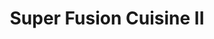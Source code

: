 ---
layout: place
title: "Super Fusion Cuisine II"
permalink: /massachusetts/watertown/super-fusion-cuisine-ii.html
stateAbbr: MA
stateName: Massachusetts
cityName: Watertown
seo:
  name: "Super Fusion Cuisine II"
  type: Restaurant
  links: http://www.superfusionsushi.com/
description: "Informal area-chain sushi bar & teriyaki house, with both takeout & dine-in available. Super Fusion Cuisine II serves delicious sushi in Watertown, Massachusetts. Try fresh Japanese dishes for a great dining experience. Available for takeout, delivery, lunch, and dinner."
place_id: ChIJ9cpFHAV444kRixMnPo00qwU
photos:
  - name: >-
      places/ChIJ9cpFHAV444kRixMnPo00qwU/photos/AeeoHcIuRVjfCtnObs5Owf9FZaWuOQ77orBfDUjBC5Bbt-RQ-PNVbIv-fprwhs_3zOcqnd_jtsQmctNuyGqTVDJqeHEhNsZt1sncIURK_r1lUCsRRIsX2v87i10yZ9bk2NRXUMduee06UV0Bh4BWGeteAZkzhBLWDbuMbmjtmYFIWZxfJkBkpy91NYTGLCMtHhXSX5_2gCJ85DH29Q64pVB1eEYA1RstXm2tWdB2c7HLsUhdWDdbLyRxkucOsOsB0SR66lPrr0q0vy6M4akpKvkCMumZFqJqGbcMcQx1iwTGezudJ5UX5Tr6HYxWBjXJrBqTP6NYFuprgoCnWPzv7uTYGMTaX10yJ1DZGwAKeZff3K1lWpMvhQL8p3m4Lir2YMXGXl06y529cAlcVPCqTKvvdRjrMKFr8Ybl2PRztv0EkeN2mQ
    widthPx: 4000
    heightPx: 3000
    authorAttributions:
      - displayName: Babak Babakinejad
        uri: https://maps.google.com/maps/contrib/101206385386797719110
        photoUri: >-
          https://lh3.googleusercontent.com/a-/ALV-UjVtH9sX0gVK81YVXlaEHlV9Ow-X84KaiekzynzqXUDoPp4E_7T7mQ=s100-p-k-no-mo
    flagContentUri: >-
      https://www.google.com/local/imagery/report/?cb_client=maps_api_places.places_api&image_key=!1e10!2sCIHM0ogKEICAgICh_Z3LJQ&hl=en-US
    googleMapsUri: >-
      https://www.google.com/maps/place//data=!3m4!1e2!3m2!1sCIHM0ogKEICAgICh_Z3LJQ!2e10!4m2!3m1!1s0x89e378051c45caf5:0x5ab348d3e27138b
  - name: >-
      places/ChIJ9cpFHAV444kRixMnPo00qwU/photos/AeeoHcJFSqIles4pPW9yos5XipXu9qkOGlWIjjwpGEXa0cZSIv-S8fi0D3rI4DzCmCKjFLEOMdMkzO93p0cbNLSCEeGBHqKcOdAtsgMQkRe932Zl0NuO01XMZTcLupEdkIJZ39nTssXyFRh1gEEo11DYEBwICndXZL99u7BbsaR0D4Ampl69d_OpA8fxjOuB9jxcHJTC6gGSbSdbuXh-ABwgzXnNIu6KzCHX0ogovxXusAfbBhyZXwTDtDljxbkg9K1nS81I9AmyOqdUPt12P82OwZzO1Z6vnlJ0wEJEQyoQFzNfuxzQXzPT_w12ziJaTNOP8GrXIy8DVnOdV2c_FVU7vQx_R4iqIJ3xOM1JDOb53USgcokNziMU88ebFkJKEmM8FXp3Tun_TpV5uHjkfJydtTNnwPtGGoIo1RAqxiFmqKcuBD4N
    widthPx: 3393
    heightPx: 2535
    authorAttributions:
      - displayName: Jireh Huang
        uri: https://maps.google.com/maps/contrib/105587451380059878362
        photoUri: >-
          https://lh3.googleusercontent.com/a-/ALV-UjXBRUk0lgE8mE_Hxb58TB3xoa_4Dri4PcOhb5hD4kqSELWpjz5Z=s100-p-k-no-mo
    flagContentUri: >-
      https://www.google.com/local/imagery/report/?cb_client=maps_api_places.places_api&image_key=!1e10!2sCIHM0ogKEICAgIDX-MWn2wE&hl=en-US
    googleMapsUri: >-
      https://www.google.com/maps/place//data=!3m4!1e2!3m2!1sCIHM0ogKEICAgIDX-MWn2wE!2e10!4m2!3m1!1s0x89e378051c45caf5:0x5ab348d3e27138b
  - name: >-
      places/ChIJ9cpFHAV444kRixMnPo00qwU/photos/AeeoHcLuS67jUVAvyR-j-XogjBVcWD6NatqxtlopZ_hVrZAdcHVWXSsQFNM3E-GKL6pqwV9-eEuFmlbl9mu1igCuOFhVqeDJ6j7-zrwRKjxKE4GMr5YqyYtyR-DFHgDQoUqrd3ZiWcMZ0v8Ln_M-NTz2lDiNQ_l-ClDW3nY_DoidS0aRStTvCVgRYXaSy5us6o1qI3XZbkyR1BRThgMaj1enuNK-GkDIZ39RqagI9TLh5jDr9g8s8y5piRcKBKlY_npF_tsoEG-aiRNGRVYwGOXpECHxhC0yqa0AVh_1tXEBv_KFkjIZfWQnl7nXLS3_DvlkFsCrLGa8YQBOqbvEfPD0gOa7YeLTxvv9uLo6UoSHpUSmDuzQ9E25D34ofqwTXMlQ2UiLLNoI-R8Zyjf2C7TtdXs4A2VcS639Mffsmlh8MFU
    widthPx: 3600
    heightPx: 4800
    authorAttributions:
      - displayName: Jackie Levine
        uri: https://maps.google.com/maps/contrib/107494958576286229843
        photoUri: >-
          https://lh3.googleusercontent.com/a-/ALV-UjWXFh7884_hva6BboEctX1uYK3kqyMqQ3eL5D3iGXISKDj0ZoQ8=s100-p-k-no-mo
    flagContentUri: >-
      https://www.google.com/local/imagery/report/?cb_client=maps_api_places.places_api&image_key=!1e10!2sCIHM0ogKEICAgMCAkPnDOA&hl=en-US
    googleMapsUri: >-
      https://www.google.com/maps/place//data=!3m4!1e2!3m2!1sCIHM0ogKEICAgMCAkPnDOA!2e10!4m2!3m1!1s0x89e378051c45caf5:0x5ab348d3e27138b
  - name: >-
      places/ChIJ9cpFHAV444kRixMnPo00qwU/photos/AeeoHcK6CCADqBOuQ0PA3DVOeqrIgo8f15FMCyxNob8yifOzkjl7F_ZZonrEbSPaXyT2TUN4X4fKhsDXAlbJGJaYKJT4dH7HM1RWn3BZFBPBgTO3Hmgnsezz95uLx4OkPQJhwpsV2rFj01hD4gvSbHAOfKYuzMjfGcxYibg4B3-Y8EXMG24zNSo3XuEc7tq-4p6OPCH3ydTnxvLGpI0wTGWAMerivTMtkK-brAxylLYVSLbrOjTOdqP8JCZ8ngE7rJBJXbSVczaGgysU-O7xbGXNHwHZM0AgKj801oydftLrbDL6uOgLNQ1bcafMb802M9WtOmo70GNfbCH6w-UW_b7e8qZ0EsRK2NALWOOeHLMcXpTozdRo-br4fUjB3jAw-oMBZoQTaW_IlFAHukVLSjeDfFqZuuvVcXcyAyaO0YAJhrhLOBzP
    widthPx: 2901
    heightPx: 2757
    authorAttributions:
      - displayName: Rich Yu (RY)
        uri: https://maps.google.com/maps/contrib/115184045301824512677
        photoUri: >-
          https://lh3.googleusercontent.com/a-/ALV-UjX6hD7u1rvkaGrYItZJIw_PzF3R1QNgD8mq3N1JRVaz8jWZayFC=s100-p-k-no-mo
    flagContentUri: >-
      https://www.google.com/local/imagery/report/?cb_client=maps_api_places.places_api&image_key=!1e10!2sCIHM0ogKEICAgID_wMXqxgE&hl=en-US
    googleMapsUri: >-
      https://www.google.com/maps/place//data=!3m4!1e2!3m2!1sCIHM0ogKEICAgID_wMXqxgE!2e10!4m2!3m1!1s0x89e378051c45caf5:0x5ab348d3e27138b
  - name: >-
      places/ChIJ9cpFHAV444kRixMnPo00qwU/photos/AeeoHcJpCwgAj4pDTQgP-6XoeJFpP-eiSPW5O0niY9ieW3F0kdmCbFxI4c13tiSe5iiGWjRM2I5kfA5FKhRoONP95r7uDnIkxhGU7r2RHzEcxSWYxJDMJ14MZlao3Z6JFzZfi6wITXKCLfC_rsBE8-KFxCvbHq8BTTJKPvmZVkY9w6WF8dIO5IlKXY7YIO5dIJ-J7kUFRLB3DUxO0Tf5R5MBW0azhLKu60UelZxiU8XKj8CvH95EDt7BSShE260vcqnPJvEjXXO1MK9TpdKtx2N-Q-oG1OHB9AR-HgEmd9cW7PSZdO7F6pTyGtCdYvQwKiU1x3EjvDa1Vm16XlaAPILebRsDeNDUaJLOrM_yoEfkVKcER6Gb26VzCyoj9mNa2mN8uTsahW-xsOGos2_XFNAjJauNH_z1A4K5pjj80WWxnfq1ng
    widthPx: 3697
    heightPx: 3024
    authorAttributions:
      - displayName: Jireh Huang
        uri: https://maps.google.com/maps/contrib/105587451380059878362
        photoUri: >-
          https://lh3.googleusercontent.com/a-/ALV-UjXBRUk0lgE8mE_Hxb58TB3xoa_4Dri4PcOhb5hD4kqSELWpjz5Z=s100-p-k-no-mo
    flagContentUri: >-
      https://www.google.com/local/imagery/report/?cb_client=maps_api_places.places_api&image_key=!1e10!2sCIHM0ogKEICAgIDX-MWnew&hl=en-US
    googleMapsUri: >-
      https://www.google.com/maps/place//data=!3m4!1e2!3m2!1sCIHM0ogKEICAgIDX-MWnew!2e10!4m2!3m1!1s0x89e378051c45caf5:0x5ab348d3e27138b
  - name: >-
      places/ChIJ9cpFHAV444kRixMnPo00qwU/photos/AeeoHcIa6XzaiurizkEAVipFZ4RPKQfG-CPIUDbg0YvLzUX0MLUInoCGzgcmGXXzpXhu_0-qKknk-toqbEK5MBnp3wWrWPOUGTS2WA-SMSLbtbIg6jAvenJYIThhuAmyuXcVcH5CQnyVQZhrgSAvN7Xm3q4NCArRs_VIhc8mQYFMu1Bz1AFzepLDYnOw9sAppDb8IzO1PBJc5a_y4iN8bz42MUv9KmCuKdXVzmMgH9S94c0AFUO_iWKcy8V2DsOh10t1TzpOWaSkq-0nzw3lAnltz3NLH1VWcnbnyLEX7ZrQ6tm2tkwdIIOmMLEalvlSQ0-5rj5PY5hxEmgy8nx0qgpNWAEao7zjyANfj3WdZoPcVVmI8cwuReoErbvPujV4jiVrIaUDkZLy_1Jn2himbIZwQN1odW1SNGcHNJDS1JRGBhRuFyY
    widthPx: 4032
    heightPx: 3024
    authorAttributions:
      - displayName: Jibb Preeyamas
        uri: https://maps.google.com/maps/contrib/114944833640702095505
        photoUri: >-
          https://lh3.googleusercontent.com/a/ACg8ocKqoPYpc6SAqcIPxBo-cyfRCij4xbSOeoqRREGvzrWfVVhkKw=s100-p-k-no-mo
    flagContentUri: >-
      https://www.google.com/local/imagery/report/?cb_client=maps_api_places.places_api&image_key=!1e10!2sCIHM0ogKEICAgICdn5vg4gE&hl=en-US
    googleMapsUri: >-
      https://www.google.com/maps/place//data=!3m4!1e2!3m2!1sCIHM0ogKEICAgICdn5vg4gE!2e10!4m2!3m1!1s0x89e378051c45caf5:0x5ab348d3e27138b
  - name: >-
      places/ChIJ9cpFHAV444kRixMnPo00qwU/photos/AeeoHcK_9DPbHYdnmXI7BVy_KajHMsUVD53gX27TNE9KJkpp6IRvzuy7cRRfFi8h7nSmoS7EoLIh8PamDkRHpx624radOuSZ7geAEwz0QkjLHsV_cNRQezQb6OEgM7cmIV1bnHUXrquIofBNkMfiXRsogKvkNeEX0U5cdJ8lRlTn-sE6C9a9JcBc63d6GZlyoc5F4F6ciP4QHnU_yfbsKT89eZwVjAbefd1U98FU2XAHzf25r2_q0tc8gUaaMZtJA18LbPwnyMTtW6LxeF0nicDd6ehg3EFlyJXRhosJiK24vKQVRN_TPYJsxV7ESlBkJe_N7mgP063imotmLAYM0b5KBz2e0FwLp5YAYMfQh29MwPzJDR9ogIHwOj3fMl4Xbn39nw2fwRN9jXEOmzSDWcKJQwYzUEe8Bss9t5onyn-zke80VyWj
    widthPx: 3021
    heightPx: 2144
    authorAttributions:
      - displayName: Filip Malkov
        uri: https://maps.google.com/maps/contrib/101317338721049299011
        photoUri: >-
          https://lh3.googleusercontent.com/a-/ALV-UjUzncRHfdlxvWiR57vMJhD2S9vlW-3Gig33DUay7h9wKHfujtLo=s100-p-k-no-mo
    flagContentUri: >-
      https://www.google.com/local/imagery/report/?cb_client=maps_api_places.places_api&image_key=!1e10!2sCIHM0ogKEICAgICDgtLlxgE&hl=en-US
    googleMapsUri: >-
      https://www.google.com/maps/place//data=!3m4!1e2!3m2!1sCIHM0ogKEICAgICDgtLlxgE!2e10!4m2!3m1!1s0x89e378051c45caf5:0x5ab348d3e27138b
  - name: >-
      places/ChIJ9cpFHAV444kRixMnPo00qwU/photos/AeeoHcK2z-qbJk3tNBtmtaWDK5Mz9bSy_Gv5rfCkhcvH6kKcXuQ7Uh8yU8Vq4hoIZ6ZlhNG3e99UZ-GL5wRCMOhPFlc_Fm_F6vmd5r5BrLmv_3ttUfiuBBZByNjKWDkuaDNHB0eGVGtdiorOE9Oes9jxvnarbtQxEiD9F3RTgq91BzjIpqFK_wWnleDboVTdXupWYk9VL14QPaSnSVyDRFJ5XpFcJCoxusol2UGuF5P8dLM9T3T92GdCv0wm23g-_wYHRYSxY1WueRQhrJAyG1srFkx0qNDZbNcp_59PTjHD79bQEjoR8kfR3pridOafIWwT4Ta9Q_j4oXY9h4w4cCkdWyZ-tiU9l-bS3wLZ4tYqJLGNHzzFDbVqt8e3Wpc7idlmv-WoHGBO7aDUkMXyM9cv9HBlqTkfxXatv-Mes7LTh32PIJwq
    widthPx: 3000
    heightPx: 4000
    authorAttributions:
      - displayName: Michael Kit
        uri: https://maps.google.com/maps/contrib/110674127243864444052
        photoUri: >-
          https://lh3.googleusercontent.com/a/ACg8ocIsCq8DzCyHfLVjU-p8rTWT9To1dK5XBPCjTu4shqS6ISbE5Q=s100-p-k-no-mo
    flagContentUri: >-
      https://www.google.com/local/imagery/report/?cb_client=maps_api_places.places_api&image_key=!1e10!2sCIHM0ogKEICAgIDV7NvR2AE&hl=en-US
    googleMapsUri: >-
      https://www.google.com/maps/place//data=!3m4!1e2!3m2!1sCIHM0ogKEICAgIDV7NvR2AE!2e10!4m2!3m1!1s0x89e378051c45caf5:0x5ab348d3e27138b
  - name: >-
      places/ChIJ9cpFHAV444kRixMnPo00qwU/photos/AeeoHcKsesFSozTL9YPKxJZDtJ-b9-vVgesVk5dh4k166LHzpHGoJIVkCyDtsltVYvibQqpAyM202WMAAKXAyzDwu-8S3545hBXKdUky_7e01YhrWjpGVO4FTmb2gGqL3brCHvf9uJflYdSRU4qJVxRwm8pzJVDLw5XlRXUXiFCKFGk10rVAU7DfB8raJplmGtiAqQLlaOywqJmmppDYz6DmKksBCWeKM7NUzi-Sb4LgZIZi6dzBqbWfkRSPWj3Z5yV72CDi0XOeNLlVE3Q_d3l6Yb9-VCm9Bdfaqb2fIXAIC07iickF0VTsq8RGeQa4D6PzvZilbOeBT-AW998Q2zQK7Mt52ajkXHcrbWmMk0iGrQvUAqZ4pv7ZSfFbkQZDlG1OP8KkAR2RbjJfGh98sXd2eswypy80znq_XXjFi4i3BBA0qzx0
    widthPx: 4032
    heightPx: 3024
    authorAttributions:
      - displayName: Calvin
        uri: https://maps.google.com/maps/contrib/105240104800109656699
        photoUri: >-
          https://lh3.googleusercontent.com/a-/ALV-UjVbpri0aFShiEDf-oFE_LI5MrAi0z5J17GHuaIS8q0LcYepttBZow=s100-p-k-no-mo
    flagContentUri: >-
      https://www.google.com/local/imagery/report/?cb_client=maps_api_places.places_api&image_key=!1e10!2sCIHM0ogKEICAgIDFmoe14QE&hl=en-US
    googleMapsUri: >-
      https://www.google.com/maps/place//data=!3m4!1e2!3m2!1sCIHM0ogKEICAgIDFmoe14QE!2e10!4m2!3m1!1s0x89e378051c45caf5:0x5ab348d3e27138b
  - name: >-
      places/ChIJ9cpFHAV444kRixMnPo00qwU/photos/AeeoHcIKaOsptYEl6d-9L_yZp4PqCwyaNfb_r4Lep7EWm814XC7VOTOOJ6ENTc2jwAHKHjpH-YcxlyLCs_1E33PQPXmtzkgXxDQWHnEnniFSwT2kWLQmZ9NDYOtugtiNyd3pvVHu__C8lyZQ-MjiGbbcCKDK65qAbfAqlkIrz2SSnObBnnpNfIh215F-DKG__mu3RkcPoh1i0vwfeaOvGLARtcAWXtu_fm7eYK1h7RL3SLh9ubNTE76S6-eRO_OUXZ4-fUY9BKKjmbKZrtHWH_auaMFVAIgdpupWgS8ltpXG0iUwf1YOAExmdZkHo9C16dbUcFqJBttatMaxGEmi65bYbve6Pdr6QCPGqzj8QrI9Z0UdAg5vBOzmUDql9DH5g7Vsss0bruVczzJU2Mm8K1iqLnRhbjbxFB9sBis5wDC6CaS0yw
    widthPx: 3024
    heightPx: 4032
    authorAttributions:
      - displayName: Jibb Preeyamas
        uri: https://maps.google.com/maps/contrib/114944833640702095505
        photoUri: >-
          https://lh3.googleusercontent.com/a/ACg8ocKqoPYpc6SAqcIPxBo-cyfRCij4xbSOeoqRREGvzrWfVVhkKw=s100-p-k-no-mo
    flagContentUri: >-
      https://www.google.com/local/imagery/report/?cb_client=maps_api_places.places_api&image_key=!1e10!2sCIHM0ogKEICAgICdn5vgEg&hl=en-US
    googleMapsUri: >-
      https://www.google.com/maps/place//data=!3m4!1e2!3m2!1sCIHM0ogKEICAgICdn5vgEg!2e10!4m2!3m1!1s0x89e378051c45caf5:0x5ab348d3e27138b
address: 54 Mt Auburn St, Watertown, MA 02472, USA
street: 54 Mt Auburn St
city: Watertown
state: MA
zip: '02472'
country: USA
neighborhood: null
latitude: '42.366253'
longitude: '-71.182583'
accessibility_options:
  wheelchairAccessibleParking: true
  wheelchairAccessibleEntrance: true
  wheelchairAccessibleRestroom: true
  wheelchairAccessibleSeating: true
business_status: OPERATIONAL
name: Super Fusion Cuisine II
google_maps_links:
  directionsUri: >-
    https://www.google.com/maps/dir//''/data=!4m7!4m6!1m1!4e2!1m2!1m1!1s0x89e378051c45caf5:0x5ab348d3e27138b!3e0
  placeUri: https://maps.google.com/?cid=408477972444943243
  writeAReviewUri: >-
    https://www.google.com/maps/place//data=!4m3!3m2!1s0x89e378051c45caf5:0x5ab348d3e27138b!12e1
  reviewsUri: >-
    https://www.google.com/maps/place//data=!4m4!3m3!1s0x89e378051c45caf5:0x5ab348d3e27138b!9m1!1b1
  photosUri: >-
    https://www.google.com/maps/place//data=!4m3!3m2!1s0x89e378051c45caf5:0x5ab348d3e27138b!10e5
primary_type: Sushi Restaurant
opening_hours:
  regular: null
  current: null
secondary_opening_hours:
  regular:
    weekdayDescriptions: null
    type: null
  current:
    weekdayDescriptions: null
    type: null
phone: (617) 393-0008
price_level: PRICE_LEVEL_MODERATE
price_range: $20 &ndash; $30
rating: '4.7'
rating_count: 0
website: http://www.superfusionsushi.com/
reviews:
  - name: >-
      places/ChIJ9cpFHAV444kRixMnPo00qwU/reviews/ChZDSUhNMG9nS0VJQ0FnSURYLU1Xbk13EAE
    relativePublishTimeDescription: 5 months ago
    rating: 5
    text:
      text: >-
        The past two decades have particularly shaped my view of Japanese
        cuisine. The trips to Tokyo, Kobe, Osaka, and Sapporo/Hokkaido truly
        changed my understanding of Japan, their people, and especially their
        cuisine. I became even more particular when I became close friends with
        a Japanese sushi chef of three decades - a true shokunin. So it
        shouldn’t be of surprise that I’ve became severely biased against
        non-Japanese owned/run (especially when it comes to
        sushi/sashimi/yakitori) restaurants. It shouldn’t be of any surprise
        considering that over these decades I’ve also observed undesired
        shortcuts and inferior techniques that are quite upsetting due to the
        contradiction to the art itself.


        However, this may be one of the few exceptions - one of very, very few
        that I’d ever openly admit to.


        I first tried this place almost two years ago after reading about them
        on Eater Boston while originally searching for a reputable omakase spot
        in the area. I was curious. The name itself was already a giveaway that
        they weren’t Japanese owned. But I couldn’t resist the temptation to
        just even partake and see what they were made of. And I honestly was
        happy I even gave them a chance.


        As always, there were always methods that I turn to for assessing
        restaurants. Here, I usually would either order a chirashi (to quickly
        see the range of their fish and freshness) or a tekkamaki (a staple and
        standard). And within the same week, I ordered both and more. I was
        really curious as the range of fish they delivered on the plate was
        absolutely fresh. Sure, I always have mixed feelings when I see a piece
        or two of escolar on the plate. Obviously, I still ate it…but as the
        last piece and only if all the other slices were immaculate. But when I
        saw their tekkamaki as it arrived, I smiled. They know what they are
        doing. They really do.


        Perhaps, one of the good things about being a slightly cheaper sushi
        spot is the turnover as the fish will always be fresher on your plate.
        And in this case, a rare exception to the general rule, cheap isn’t
        exactly cheap on what you get. It might just be because it is also the
        culture of the group behind this masterpiece. Cheaper means
        accessibility that even groceries nowadays make us think twice. And they
        are willing to just do it for the sake of driving traffic in through the
        doors and be ambassadors for a now much-loved cuisine that often becomes
        quickly too expensive for the regular folk (for reference, I average
        $80-150 before drinks alone elsewhere).


        All those words and all I really wanted to say is…they are non-Japanese
        and they have broken my bias and made me a regular. Also to Vicky, who
        has always providing absolutely amazing service, thank you and see you
        around soon. Best wishes to all the staff and the restaurant itself.
        Cheers.
      languageCode: en
    originalText:
      text: >-
        The past two decades have particularly shaped my view of Japanese
        cuisine. The trips to Tokyo, Kobe, Osaka, and Sapporo/Hokkaido truly
        changed my understanding of Japan, their people, and especially their
        cuisine. I became even more particular when I became close friends with
        a Japanese sushi chef of three decades - a true shokunin. So it
        shouldn’t be of surprise that I’ve became severely biased against
        non-Japanese owned/run (especially when it comes to
        sushi/sashimi/yakitori) restaurants. It shouldn’t be of any surprise
        considering that over these decades I’ve also observed undesired
        shortcuts and inferior techniques that are quite upsetting due to the
        contradiction to the art itself.


        However, this may be one of the few exceptions - one of very, very few
        that I’d ever openly admit to.


        I first tried this place almost two years ago after reading about them
        on Eater Boston while originally searching for a reputable omakase spot
        in the area. I was curious. The name itself was already a giveaway that
        they weren’t Japanese owned. But I couldn’t resist the temptation to
        just even partake and see what they were made of. And I honestly was
        happy I even gave them a chance.


        As always, there were always methods that I turn to for assessing
        restaurants. Here, I usually would either order a chirashi (to quickly
        see the range of their fish and freshness) or a tekkamaki (a staple and
        standard). And within the same week, I ordered both and more. I was
        really curious as the range of fish they delivered on the plate was
        absolutely fresh. Sure, I always have mixed feelings when I see a piece
        or two of escolar on the plate. Obviously, I still ate it…but as the
        last piece and only if all the other slices were immaculate. But when I
        saw their tekkamaki as it arrived, I smiled. They know what they are
        doing. They really do.


        Perhaps, one of the good things about being a slightly cheaper sushi
        spot is the turnover as the fish will always be fresher on your plate.
        And in this case, a rare exception to the general rule, cheap isn’t
        exactly cheap on what you get. It might just be because it is also the
        culture of the group behind this masterpiece. Cheaper means
        accessibility that even groceries nowadays make us think twice. And they
        are willing to just do it for the sake of driving traffic in through the
        doors and be ambassadors for a now much-loved cuisine that often becomes
        quickly too expensive for the regular folk (for reference, I average
        $80-150 before drinks alone elsewhere).


        All those words and all I really wanted to say is…they are non-Japanese
        and they have broken my bias and made me a regular. Also to Vicky, who
        has always providing absolutely amazing service, thank you and see you
        around soon. Best wishes to all the staff and the restaurant itself.
        Cheers.
      languageCode: en
    authorAttribution:
      displayName: Jireh Huang
      uri: https://www.google.com/maps/contrib/105587451380059878362/reviews
      photoUri: >-
        https://lh3.googleusercontent.com/a-/ALV-UjXBRUk0lgE8mE_Hxb58TB3xoa_4Dri4PcOhb5hD4kqSELWpjz5Z=s128-c0x00000000-cc-rp-mo-ba4
    publishTime: '2024-10-24T03:36:10.081152Z'
    flagContentUri: >-
      https://www.google.com/local/review/rap/report?postId=ChZDSUhNMG9nS0VJQ0FnSURYLU1Xbk13EAE&d=17924085&t=1
    googleMapsUri: >-
      https://www.google.com/maps/reviews/data=!4m6!14m5!1m4!2m3!1sChZDSUhNMG9nS0VJQ0FnSURYLU1Xbk13EAE!2m1!1s0x89e378051c45caf5:0x5ab348d3e27138b
  - name: >-
      places/ChIJ9cpFHAV444kRixMnPo00qwU/reviews/ChdDSUhNMG9nS0VJQ0FnSURucHFMWWpRRRAB
    relativePublishTimeDescription: 6 months ago
    rating: 5
    text:
      text: >-
        Your new favorite sushi spot!

        This place is so good. Service is excellent. It’s an adorable spot with
        a few tables and a few bars seats. Everything is delicious, super fresh,
        elegant, and their special rolls are really good - best in Boston
      languageCode: en
    originalText:
      text: >-
        Your new favorite sushi spot!

        This place is so good. Service is excellent. It’s an adorable spot with
        a few tables and a few bars seats. Everything is delicious, super fresh,
        elegant, and their special rolls are really good - best in Boston
      languageCode: en
    authorAttribution:
      displayName: Mike Betts
      uri: https://www.google.com/maps/contrib/101015309420491387932/reviews
      photoUri: >-
        https://lh3.googleusercontent.com/a-/ALV-UjV5wgDsNsY2ppTNR5pbSBbGhub7EqoySNYcP4I6ELMhtetglLQFjA=s128-c0x00000000-cc-rp-mo
    publishTime: '2024-10-05T10:57:25.675752Z'
    flagContentUri: >-
      https://www.google.com/local/review/rap/report?postId=ChdDSUhNMG9nS0VJQ0FnSURucHFMWWpRRRAB&d=17924085&t=1
    googleMapsUri: >-
      https://www.google.com/maps/reviews/data=!4m6!14m5!1m4!2m3!1sChdDSUhNMG9nS0VJQ0FnSURucHFMWWpRRRAB!2m1!1s0x89e378051c45caf5:0x5ab348d3e27138b
  - name: >-
      places/ChIJ9cpFHAV444kRixMnPo00qwU/reviews/ChZDSUhNMG9nS0VJQ0FnSUR2OE1meUR3EAE
    relativePublishTimeDescription: 3 months ago
    rating: 5
    text:
      text: >-
        Really fresh sushi and sashimi/Japanese food! Enjoyed all our orders.
        Personal fav was spicy salmon maki. They also offer daily special sushi.
        The one we got was fatty tuna with scallop. It’s great and we also got
        sashimi deluxe and they were so fresh! Will always be back to get more.
        It gets crowded pretty fast and small space here
      languageCode: en
    originalText:
      text: >-
        Really fresh sushi and sashimi/Japanese food! Enjoyed all our orders.
        Personal fav was spicy salmon maki. They also offer daily special sushi.
        The one we got was fatty tuna with scallop. It’s great and we also got
        sashimi deluxe and they were so fresh! Will always be back to get more.
        It gets crowded pretty fast and small space here
      languageCode: en
    authorAttribution:
      displayName: Mary Ng
      uri: https://www.google.com/maps/contrib/108919463953389628713/reviews
      photoUri: >-
        https://lh3.googleusercontent.com/a/ACg8ocLdU7c4vUkLIoUSguSsqzfdt-H2kS4U5mx9mksuDhIApVf5oQ=s128-c0x00000000-cc-rp-mo-ba5
    publishTime: '2024-12-17T01:05:38.992812Z'
    flagContentUri: >-
      https://www.google.com/local/review/rap/report?postId=ChZDSUhNMG9nS0VJQ0FnSUR2OE1meUR3EAE&d=17924085&t=1
    googleMapsUri: >-
      https://www.google.com/maps/reviews/data=!4m6!14m5!1m4!2m3!1sChZDSUhNMG9nS0VJQ0FnSUR2OE1meUR3EAE!2m1!1s0x89e378051c45caf5:0x5ab348d3e27138b
  - name: >-
      places/ChIJ9cpFHAV444kRixMnPo00qwU/reviews/ChdDSUhNMG9nS0VJQ0FnSUNyb19yVm93RRAB
    relativePublishTimeDescription: 9 months ago
    rating: 5
    text:
      text: >-
        This is easily the best, no nonsense sushi place I've been to around
        boston. It's unpretentious and the food is generous, delicious, and
        beautifully presented. Service is attentive but not obtrusive. Perfect.
      languageCode: en
    originalText:
      text: >-
        This is easily the best, no nonsense sushi place I've been to around
        boston. It's unpretentious and the food is generous, delicious, and
        beautifully presented. Service is attentive but not obtrusive. Perfect.
      languageCode: en
    authorAttribution:
      displayName: Jeremie Korta
      uri: https://www.google.com/maps/contrib/115851607132448194214/reviews
      photoUri: >-
        https://lh3.googleusercontent.com/a-/ALV-UjWOO9APXCx8kQI4tIRnzy6wAlDdgL9KMMxR7m66Je-zBtGm6laaGw=s128-c0x00000000-cc-rp-mo-ba2
    publishTime: '2024-07-10T20:24:39.573021Z'
    flagContentUri: >-
      https://www.google.com/local/review/rap/report?postId=ChdDSUhNMG9nS0VJQ0FnSUNyb19yVm93RRAB&d=17924085&t=1
    googleMapsUri: >-
      https://www.google.com/maps/reviews/data=!4m6!14m5!1m4!2m3!1sChdDSUhNMG9nS0VJQ0FnSUNyb19yVm93RRAB!2m1!1s0x89e378051c45caf5:0x5ab348d3e27138b
  - name: >-
      places/ChIJ9cpFHAV444kRixMnPo00qwU/reviews/ChdDSUhNMG9nS0VJQ0FnSURWLTZEa3RnRRAB
    relativePublishTimeDescription: a year ago
    rating: 5
    text:
      text: >-
        The best sushi restaurant around. Highly recommended. Came here on a
        Friday night and although they don't take reservations for smaller
        groups we were seated right away.


        Service was great and the fish was very fresh.
      languageCode: en
    originalText:
      text: >-
        The best sushi restaurant around. Highly recommended. Came here on a
        Friday night and although they don't take reservations for smaller
        groups we were seated right away.


        Service was great and the fish was very fresh.
      languageCode: en
    authorAttribution:
      displayName: Henry Dera
      uri: https://www.google.com/maps/contrib/116352758561891864798/reviews
      photoUri: >-
        https://lh3.googleusercontent.com/a/ACg8ocJB0kMY2F-d8Md1QraPpXVrup64CJxWVIaoSRAbGoNhvMVreQ=s128-c0x00000000-cc-rp-mo-ba5
    publishTime: '2023-12-17T01:59:07.631188Z'
    flagContentUri: >-
      https://www.google.com/local/review/rap/report?postId=ChdDSUhNMG9nS0VJQ0FnSURWLTZEa3RnRRAB&d=17924085&t=1
    googleMapsUri: >-
      https://www.google.com/maps/reviews/data=!4m6!14m5!1m4!2m3!1sChdDSUhNMG9nS0VJQ0FnSURWLTZEa3RnRRAB!2m1!1s0x89e378051c45caf5:0x5ab348d3e27138b
parking_options:
  paidParkingLot: true
  paidStreetParking: true
payment_options:
  acceptsCreditCards: true
  acceptsDebitCards: true
  acceptsCashOnly: false
  acceptsNfc: true
allow_dogs: null
curbside_pickup: null
delivery: true
dine_in: true
good_for_children: true
good_for_groups: null
good_for_sports: false
live_music: false
menu_for_children: false
outdoor_seating: false
reservable: true
restroom: true
serves_beer: true
serves_breakfast: false
serves_brunch: false
serves_cocktails: false
serves_coffee: false
serves_dinner: true
serves_dessert: true
serves_lunch: true
serves_vegetarian_food: null
serves_wine: true
takeout: true
update_category: essentials
summary: >-
  Informal area-chain sushi bar & teriyaki house, with both takeout & dine-in
  available.

---